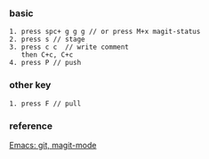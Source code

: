 ### basic 
```
1. press spc+ g g g // or press M+x magit-status 
2. press s // stage
3. press c c  // write comment 
   then C+c, C+c  
4. press P // push 
```

### other key 
```
1. press F // pull 
```

### reference
[Emacs: git, magit-mode](http://ergoemacs.org/emacs/emacs_magit-mode_tutorial.html)
